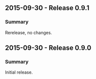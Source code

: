 ## 2015-09-30 - Release 0.9.1

### Summary

Rerelease, no changes.

## 2015-09-30 - Release 0.9.0

### Summary

Initial release.
